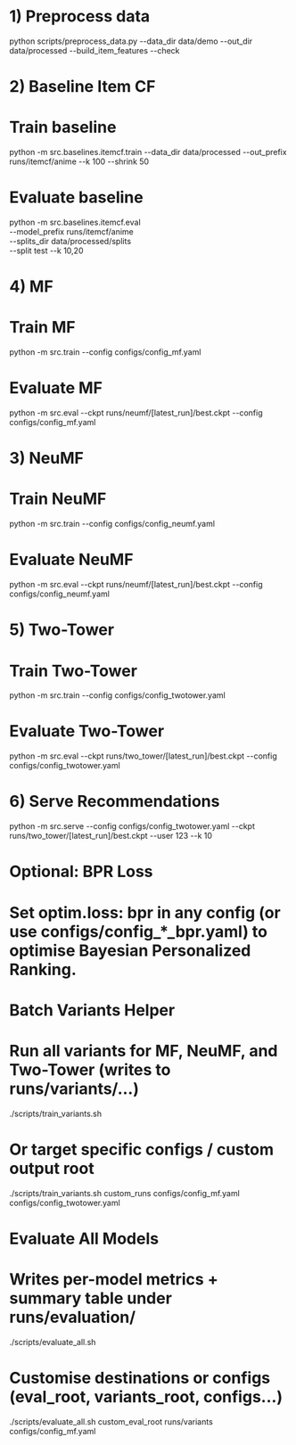 # 1) Preprocess data
python scripts/preprocess_data.py --data_dir data/demo --out_dir data/processed --build_item_features --check

# 2) Baseline Item CF
# Train baseline
python -m src.baselines.itemcf.train --data_dir data/processed --out_prefix runs/itemcf/anime --k 100 --shrink 50

# Evaluate baseline
python -m src.baselines.itemcf.eval \
  --model_prefix runs/itemcf/anime \
  --splits_dir data/processed/splits \
  --split test --k 10,20

# 4) MF
# Train MF
python -m src.train --config configs/config_mf.yaml

# Evaluate MF
python -m src.eval --ckpt runs/neumf/[latest_run]/best.ckpt --config configs/config_mf.yaml

# 3) NeuMF
# Train NeuMF
python -m src.train --config configs/config_neumf.yaml

# Evaluate NeuMF
python -m src.eval --ckpt runs/neumf/[latest_run]/best.ckpt --config configs/config_neumf.yaml

# 5) Two-Tower
# Train Two-Tower
python -m src.train --config configs/config_twotower.yaml

# Evaluate Two-Tower
python -m src.eval --ckpt runs/two_tower/[latest_run]/best.ckpt --config configs/config_twotower.yaml

# 6) Serve Recommendations
python -m src.serve --config configs/config_twotower.yaml --ckpt runs/two_tower/[latest_run]/best.ckpt --user 123 --k 10

# Optional: BPR Loss
# Set optim.loss: bpr in any config (or use configs/config_*_bpr.yaml) to optimise Bayesian Personalized Ranking.

# Batch Variants Helper
# Run all variants for MF, NeuMF, and Two-Tower (writes to runs/variants/...)
./scripts/train_variants.sh

# Or target specific configs / custom output root
./scripts/train_variants.sh custom_runs configs/config_mf.yaml configs/config_twotower.yaml

# Evaluate All Models
# Writes per-model metrics + summary table under runs/evaluation/<timestamp>
./scripts/evaluate_all.sh
# Customise destinations or configs (eval_root, variants_root, configs...)
./scripts/evaluate_all.sh custom_eval_root runs/variants configs/config_mf.yaml
